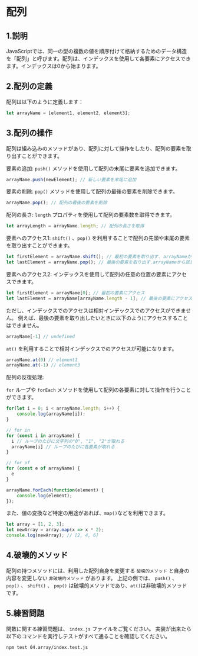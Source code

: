 # 配列

## 1.説明
JavaScriptでは、同一の型の複数の値を順序付けて格納するためのデータ構造を「配列」と呼びます。配列は、インデックスを使用して各要素にアクセスできます。インデックスは0から始まります。

## 2.配列の定義

配列は以下のように定義します：

```js
let arrayName = [element1, element2, element3];
```

## 3.配列の操作

配列は組み込みのメソッドがあり、配列に対して操作をしたり、配列の要素を取り出すことができます。

要素の追加: `push()` メソッドを使用して配列の末尾に要素を追加できます。

```js
arrayName.push(newElement); // 新しい要素を末尾に追加
```

要素の削除:  `pop()` メソッドを使用して配列の最後の要素を削除できます。

```js
arrayName.pop(); // 配列の最後の要素を削除
```

配列の長さ:  `length` プロパティを使用して配列の要素数を取得できます。

```js
let arrayLength = arrayName.length; // 配列の長さを取得
```

要素へのアクセス1: `shift()` 、`pop()` を利用することで配列の先頭や末尾の要素を取り出すことができます。

```js
let firstElement = arrayName.shift(); // 最初の要素を取り出す. arrayNameから該当の要素が削除されることに注意。
let lastElement = arrayName.pop(); // 最後の要素を取り出す.arrayNameから該当の要素が削除されることに注意。
```

要素へのアクセス2: インデックスを使用して配列の任意の位置の要素にアクセスできます。

```js
let firstElement = arrayName[0]; // 最初の要素にアクセス
let lastElement = arrayName[arrayName.length - 1]; // 最後の要素にアクセス
```

ただし、インデックスでのアクセスは相対インデックスでのアクセスができません。
例えば、最後の要素を取り出したいときに以下のようにアクセスすることはできません。

```js
arrayName[-1] // undefined
```

`at()` を利用することで相対インデックスでのアクセスが可能になります。

```js
arrayName.at(0) // element1
arrayName.at(-1) // element3
```

配列の反復処理:  

`for` ループや `forEach` メソッドを使用して配列の各要素に対して操作を行うことができます。

```js
for(let i = 0; i < arrayName.length; i++) {
    console.log(arrayName[i]);
}

// for in
for (const i in arrayName) {
  i // ループのたびに文字列の"0", "1", "2"が取れる
  arrayName[i] // ループのたびに各要素が取れる
}

// for of
for (const e of arrayName) {
  e
}

arrayName.forEach(function(element) {
    console.log(element);
});
```
また、値の変換など特定の用途があれば、`map()`などを利用できます。

```js
let array = [1, 2, 3];
let newArray = array.map(x => x * 2);
console.log(newArray); // [2, 4, 6]
```

## 4.破壊的メソッド

配列の持つメソッドには、利用した配列自身を変更する `破壊的メソッド` と自身の内容を変更しない `非破壊的メソッド` があります。
上記の例では、 `push()` 、 `pop()`  、 `shift()` 、 `pop()` は破壊的メソッドであり、`at()`は非破壊的メソッドです。

## 5.練習問題

関数に関する練習問題は、 `index.js` ファイルをご覧ください。
実装が出来たら以下のコマンドを実行しテストがすべて通ることを確認してください。

```sh
npm test 04.array/index.test.js
```